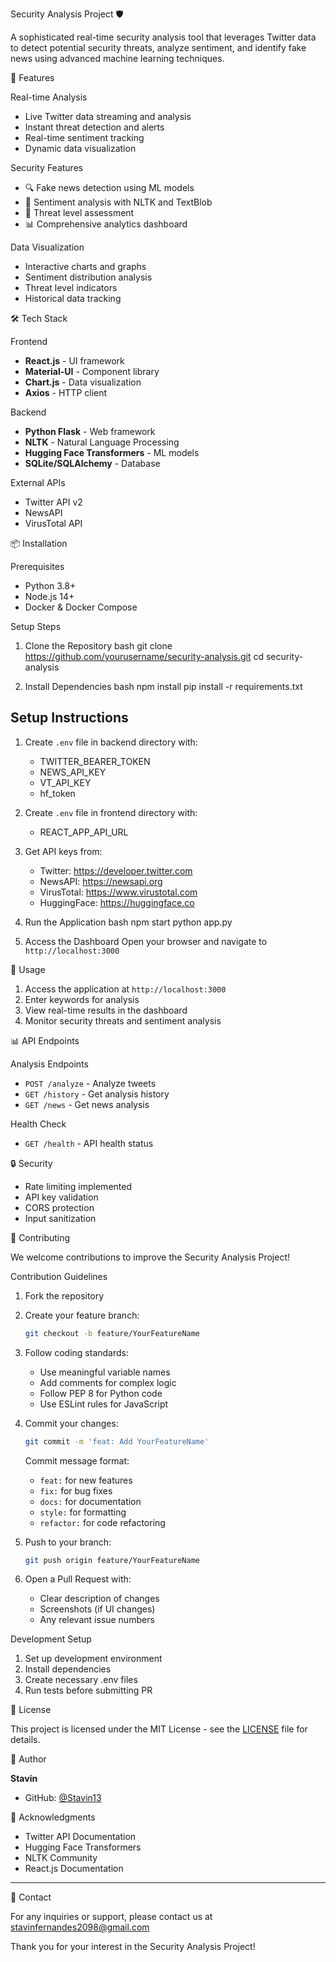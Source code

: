 Security Analysis Project 🛡️

A sophisticated real-time security analysis tool that leverages Twitter data to detect potential security threats, analyze sentiment, and identify fake news using advanced machine learning techniques.

🌟 Features

Real-time Analysis
- Live Twitter data streaming and analysis
- Instant threat detection and alerts
- Real-time sentiment tracking
- Dynamic data visualization

Security Features
- 🔍 Fake news detection using ML models
- 🎯 Sentiment analysis with NLTK and TextBlob
- 🚨 Threat level assessment
- 📊 Comprehensive analytics dashboard

Data Visualization
- Interactive charts and graphs
- Sentiment distribution analysis
- Threat level indicators
- Historical data tracking

🛠️ Tech Stack

Frontend
- **React.js** - UI framework
- **Material-UI** - Component library
- **Chart.js** - Data visualization
- **Axios** - HTTP client

Backend
- **Python Flask** - Web framework
- **NLTK** - Natural Language Processing
- **Hugging Face Transformers** - ML models
- **SQLite/SQLAlchemy** - Database

External APIs
- Twitter API v2
- NewsAPI
- VirusTotal API

📦 Installation

Prerequisites
- Python 3.8+
- Node.js 14+
- Docker & Docker Compose

Setup Steps
1. Clone the Repository
bash
git clone https://github.com/yourusername/security-analysis.git
cd security-analysis

2. Install Dependencies
bash
npm install
pip install -r requirements.txt

## Setup Instructions

1. Create `.env` file in backend directory with:
   - TWITTER_BEARER_TOKEN
   - NEWS_API_KEY
   - VT_API_KEY
   - hf_token

2. Create `.env` file in frontend directory with:
   - REACT_APP_API_URL

3. Get API keys from:
   - Twitter: https://developer.twitter.com
   - NewsAPI: https://newsapi.org
   - VirusTotal: https://www.virustotal.com
   - HuggingFace: https://huggingface.co


4. Run the Application
bash
npm start
python app.py

5. Access the Dashboard
Open your browser and navigate to `http://localhost:3000`

🚀 Usage

1. Access the application at `http://localhost:3000`
2. Enter keywords for analysis
3. View real-time results in the dashboard
4. Monitor security threats and sentiment analysis

📊 API Endpoints

Analysis Endpoints
- `POST /analyze` - Analyze tweets
- `GET /history` - Get analysis history
- `GET /news` - Get news analysis

Health Check
- `GET /health` - API health status

🔒 Security

- Rate limiting implemented
- API key validation
- CORS protection
- Input sanitization

🤝 Contributing

We welcome contributions to improve the Security Analysis Project!

Contribution Guidelines

1. Fork the repository
2. Create your feature branch:
   ```bash
   git checkout -b feature/YourFeatureName
   ```
3. Follow coding standards:
   - Use meaningful variable names
   - Add comments for complex logic
   - Follow PEP 8 for Python code
   - Use ESLint rules for JavaScript

4. Commit your changes:
   ```bash
   git commit -m 'feat: Add YourFeatureName'
   ```
   Commit message format:
   - `feat:` for new features
   - `fix:` for bug fixes
   - `docs:` for documentation
   - `style:` for formatting
   - `refactor:` for code refactoring

5. Push to your branch:
   ```bash
   git push origin feature/YourFeatureName
   ```

6. Open a Pull Request with:
   - Clear description of changes
   - Screenshots (if UI changes)
   - Any relevant issue numbers

 Development Setup

1. Set up development environment
2. Install dependencies
3. Create necessary .env files
4. Run tests before submitting PR

📝 License

This project is licensed under the MIT License - see the [LICENSE](LICENSE) file for details.

👤 Author

**Stavin**
- GitHub: [@Stavin13](https://github.com/Stavin13)

🙏 Acknowledgments

- Twitter API Documentation
- Hugging Face Transformers
- NLTK Community
- React.js Documentation

---

📧 Contact

For any inquiries or support, please contact us at [stavinfernandes2098@gmail.com](mailto:stavinfernandes2098@gmail.com)

Thank you for your interest in the Security Analysis Project!


    

